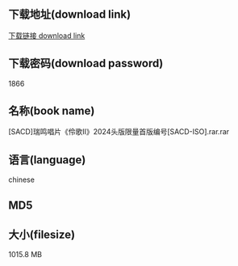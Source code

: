 ## 下载地址(download link)
[下载链接 download link](https://voluble-croquembouche-d321dc.netlify.app/?s=%5BSACD%5D%E7%91%9E%E9%B8%A3%E5%94%B1%E7%89%87%E3%80%8A%E4%BC%B6%E6%AD%8C%E2%85%A1%E3%80%8B2024%E5%A4%B4%E7%89%88%E9%99%90%E9%87%8F%E9%A6%96%E7%89%88%E7%BC%96%E5%8F%B7%5BSACD-ISO%5D.rar)

## 下载密码(download password)
1866

## 名称(book name)
[SACD]瑞鸣唱片《伶歌Ⅱ》2024头版限量首版编号[SACD-ISO].rar.rar

## 语言(language)
chinese

## MD5


## 大小(filesize)
1015.8 MB
